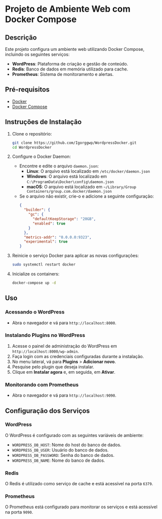 # Projeto de Ambiente Web com Docker Compose

## Descrição

Este projeto configura um ambiente web utilizando Docker Compose, incluindo os seguintes serviços:
- **WordPress**: Plataforma de criação e gestão de conteúdo.
- **Redis**: Banco de dados em memória utilizado para cache.
- **Prometheus**: Sistema de monitoramento e alertas.

## Pré-requisitos

- [Docker](https://www.docker.com/get-started)
- [Docker Compose](https://docs.docker.com/compose/install/)

## Instruções de Instalação

1. Clone o repositório:
    ```bash
    git clone https://github.com/Igorggwp/WordpressDocker.git
    cd WordpressDocker
    ```

2. Configure o Docker Daemon:
    - Encontre e edite o arquivo `daemon.json`:
        - **Linux**: O arquivo está localizado em `/etc/docker/daemon.json`
        - **Windows**: O arquivo está localizado em `C:\ProgramData\Docker\config\daemon.json`
        - **macOS**: O arquivo está localizado em `~/Library/Group Containers/group.com.docker/daemon.json`
    - Se o arquivo não existir, crie-o e adicione a seguinte configuração:
      ```json
      {
        "builder": {
          "gc": {
            "defaultKeepStorage": "20GB",
            "enabled": true
          }
        },
        "metrics-addr": "0.0.0.0:9323",
        "experimental": true
      }
      ```

3. Reinicie o serviço Docker para aplicar as novas configurações:
    ```bash
    sudo systemctl restart docker
    ```

4. Inicialize os containers:
    ```bash
    docker-compose up -d
    ```

## Uso

### Acessando o WordPress

- Abra o navegador e vá para `http://localhost:8000`.

### Instalando Plugins no WordPress

1. Acesse o painel de administração do WordPress em `http://localhost:8000/wp-admin`.
2. Faça login com as credenciais configuradas durante a instalação.
3. No menu lateral, vá para **Plugins** > **Adicionar novo**.
4. Pesquise pelo plugin que deseja instalar.
5. Clique em **Instalar agora** e, em seguida, em **Ativar**.

### Monitorando com Prometheus

- Abra o navegador e vá para `http://localhost:9090`.

## Configuração dos Serviços

### WordPress

O WordPress é configurado com as seguintes variáveis de ambiente:

- `WORDPRESS_DB_HOST`: Nome do host do banco de dados.
- `WORDPRESS_DB_USER`: Usuário do banco de dados.
- `WORDPRESS_DB_PASSWORD`: Senha do banco de dados.
- `WORDPRESS_DB_NAME`: Nome do banco de dados.

### Redis

O Redis é utilizado como serviço de cache e está acessível na porta `6379`.

### Prometheus

O Prometheus está configurado para monitorar os serviços e está acessível na porta `9090`.

